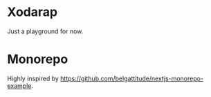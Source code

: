 # Xodarap
Just a playground for now.

# Monorepo
Highly inspired by https://github.com/belgattitude/nextjs-monorepo-example.
